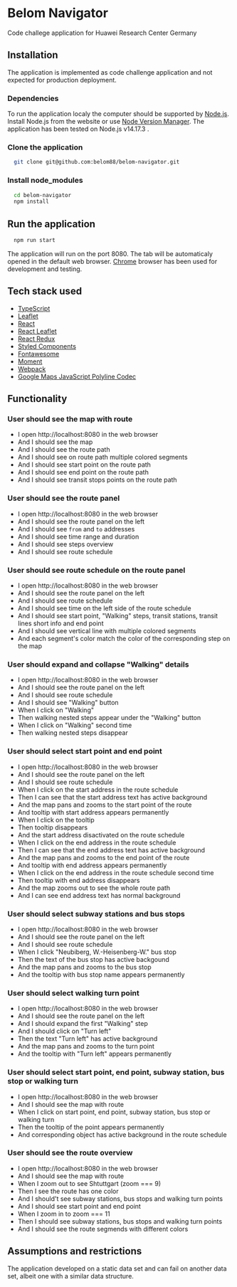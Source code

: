 # Belom Navigator

Code challege application for Huawei Research Center Germany

## Installation

The application is implemented as code challenge application and not expected for production deployment.

### Dependencies

To run the application localy the computer should be supported by [Node.js](https://nodejs.org).
Install Node.js from the website or use [Node Version Manager](https://github.com/nvm-sh/nvm).
The application has been tested on Node.js v14.17.3 .

### Clone the application

```bash
  git clone git@github.com:belom88/belom-navigator.git
```

### Install node_modules

```bash
  cd belom-navigator
  npm install
```

## Run the application

```bash
  npm run start
```

The application will run on the port 8080. The tab will be automaticaly opened in the default web browser. [Chrome](https://www.google.com/chrome/downloads) browser has been used for development and testing.

## Tech stack used

- [TypeScript](https://www.typescriptlang.org)
- [Leaflet](https://leafletjs.com)
- [React](https://reactjs.org)
- [React Leaflet](https://react-leaflet.js.org)
- [React Redux](https://react-redux.js.org)
- [Styled Components](https://styled-components.com)
- [Fontawesome](https://fontawesome.com)
- [Moment](https://momentjs.com)
- [Webpack](https://webpack.js.org)
- [Google Maps JavaScript Polyline Codec](https://github.com/googlemaps/js-polyline-codec)

## Functionality

### User should see the map with route

- I open http://localhost:8080 in the web browser
- And I should see the map
- And I should see the route path
- And I should see on route path multiple colored segments
- And I should see start point on the route path
- And I should see end point on the route path
- And I should see transit stops points on the route path

### User should see the route panel

- I open http://localhost:8080 in the web browser
- And I should see the route panel on the left
- And I should see `from` and `to` addresses
- And I should see time range and duration
- And I should see steps overview
- And I should see route schedule

### User should see route schedule on the route panel

- I open http://localhost:8080 in the web browser
- And I should see the route panel on the left
- And I should see route schedule
- And I should see time on the left side of the route schedule
- And I should see start point, "Walking" steps, transit stations, transit lines short info and end point
- And I should see vertical line with multiple colored segments
- And each segment's color match the color of the corresponding step on the map

### User should expand and collapse "Walking" details

- I open http://localhost:8080 in the web browser
- And I should see the route panel on the left
- And I should see route schedule
- And I should see "Walking" button
- When I click on "Walking"
- Then walking nested steps appear under the "Walking" button
- When I click on "Walking" second time
- Then walking nested steps disappear

### User should select start point and end point

- I open http://localhost:8080 in the web browser
- And I should see the route panel on the left
- And I should see route schedule
- When I click on the start address in the route schedule
- Then I can see that the start address text has active background
- And the map pans and zooms to the start point of the route
- And tooltip with start address appears permanently
- When I click on the tooltip
- Then tooltip disappears
- And the start address disactivated on the route schedule
- When I click on the end address in the route schedule
- Then I can see that the end address text has active background
- And the map pans and zooms to the end point of the route
- And tooltip with end address appears permanently
- When I click on the end address in the route schedule second time
- Then tooltip with end address disappears
- And the map zooms out to see the whole route path
- And I can see end address text has normal background

### User should select subway stations and bus stops

- I open http://localhost:8080 in the web browser
- And I should see the route panel on the left
- And I should see route schedule
- When I click "Neubiberg, W.-Heisenberg-W." bus stop
- Then the text of the bus stop has active backgound
- And the map pans and zooms to the bus stop
- And the tooltip with bus stop name appears permanently

### User should select walking turn point

- I open http://localhost:8080 in the web browser
- And I should see the route panel on the left
- And I should expand the first "Walking" step
- And I should click on "Turn left"
- Then the text "Turn left" has active background
- And the map pans and zooms to the turn point
- And the tooltip with "Turn left" appears permanently

### User should select start point, end point, subway station, bus stop or walking turn

- I open http://localhost:8080 in the web browser
- And I should see the map with route
- When I click on start point, end point, subway station, bus stop or walking turn
- Then the tooltip of the point appears permanently
- And corresponding object has active background in the route schedule

### User should see the route overview

- I open http://localhost:8080 in the web browser
- And I should see the map with route
- When I zoom out to see Shtuttgart (zoom === 9)
- Then I see the route has one color
- And I should't see subway stations, bus stops and walking turn points
- And I should see start point and end point
- When I zoom in to zoom === 11
- Then I should see subway stations, bus stops and walking turn points
- And I should see the route segmends with different colors

## Assumptions and restrictions

The application developed on a static data set and can fail on another data set, albeit one with a similar data structure.
